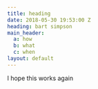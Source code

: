 ```yaml
---
title: heading
date: 2018-05-30 19:53:00 Z
heading: bart simpson
main_header:
  a: how
  b: what
  c: when
layout: default
---
```


I hope this works again
